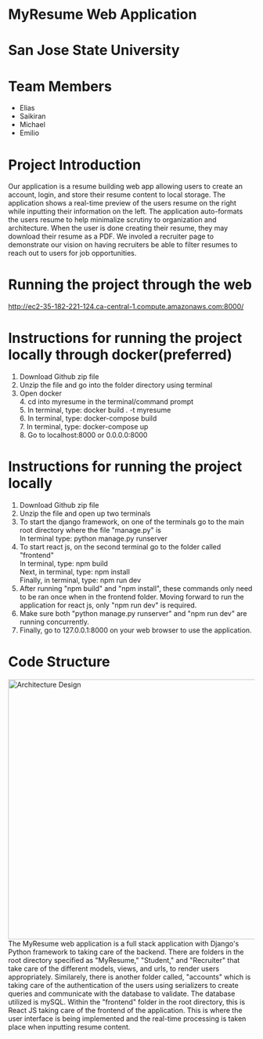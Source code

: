 # MyResume Web Application
# San Jose State University <br />
# Team Members
  - Elias
  - Saikiran
  - Michael
  - Emilio 
  
# Project Introduction
   Our application is a resume building web app allowing users to create an account, login, and store their resume content to local storage. The application shows a real-time
   preview of the users resume on the right while inputting their information on the left. The application auto-formats the users resume to help minimalize scrutiny to organization
   and architecture. When the user is done creating their resume, they may download their resume as a PDF. We involed a recruiter page to demonstrate our vision on having 
   recruiters be able to filter resumes to reach out to users for job opportunities.
   
# Running the project through the web
http://ec2-35-182-221-124.ca-central-1.compute.amazonaws.com:8000/
  
# Instructions for running the project locally through docker(preferred)
1. Download Github zip file
2. Unzip the file and go into the folder directory using terminal
3. Open docker
<br>4. cd into myresume in the terminal/command prompt
<br>5. In terminal, type: docker build . -t myresume
<br>6. In terminal, type: docker-compose build
<br>7. In terminal, type: docker-compose up
<br>8. Go to localhost:8000 or 0.0.0.0:8000

# Instructions for running the project locally
1. Download Github zip file
2. Unzip the file and open up two terminals
3. To start the django framework, on one of the terminals go to the main root directory where the file "manage.py" is
<br>In terminal type: python manage.py runserver
4. To start react js, on the second terminal go to the folder called "frontend"
<br>In terminal, type: npm build
<br>Next, in terminal, type: npm install
<br>Finally, in terminal, type: npm run dev
5. After running "npm build" and "npm install", these commands only need to be ran once when in the frontend folder. Moving forward to run the application for react js, only "npm run dev" is required.
6. Make sure both "python manage.py runserver" and "npm run dev" are running concurrently.
7. Finally, go to 127.0.0.1:8000 on your web browser to use the application.

# Code Structure
<img width="530" alt="Architecture Design" src="https://user-images.githubusercontent.com/54566871/143754170-80bc3323-daf2-4ae3-861e-3962287ffddb.png">
The MyResume web application is a full stack application with Django's Python framework to taking care of the backend. There are folders in the root directory specified as "MyResume," "Student," and "Recruiter" that take care of the different models, views, and urls, to render users appropriately. Similarely, there is another folder called, "accounts" which is taking care of the authentication of the users using serializers to create queries and communicate with the database to validate. The database utilized is mySQL. Within the "frontend" folder in the root directory, this is React JS taking care of the frontend of the application. This is where the user interface is being implemented and the real-time processing is taken place when inputting resume content.


